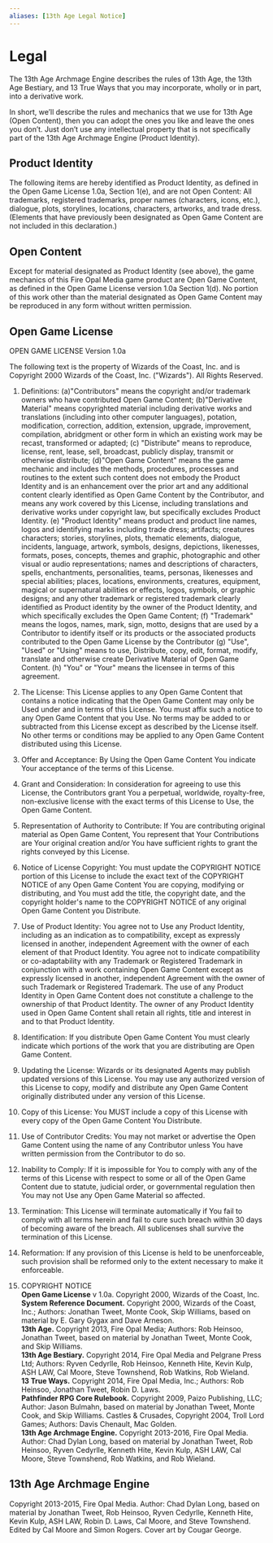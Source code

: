 ```yaml
---
aliases: [13th Age Legal Notice]
---
```

# Legal

The 13th Age Archmage Engine describes the rules of 13th Age, the 13th Age Bestiary, and 13 True Ways that you may incorporate, wholly or in part, into a derivative work.

In short, we’ll describe the rules and mechanics that we use for 13th Age (Open Content), then you can adopt the ones you like and leave the ones you don’t. Just don’t use any intellectual property that is not specifically part of the 13th Age Archmage Engine (Product Identity).

## Product Identity

The following items are hereby identified as Product Identity, as defined in the Open Game License 1.0a, Section 1(e), and are not Open Content: All trademarks, registered trademarks, proper names (characters, icons, etc.), dialogue, plots, storylines, locations, characters, artworks, and trade dress. (Elements that have previously been designated as Open Game Content are not included in this declaration.)

## Open Content

Except for material designated as Product Identity (see above), the game mechanics of this Fire Opal Media game product are Open Game Content, as defined in the Open Game License version 1.0a Section 1(d). No portion of this work other than the material designated as Open Game Content may be reproduced in any form without written permission.

## Open Game License

OPEN GAME LICENSE Version 1.0a

The following text is the property of Wizards of the Coast, Inc. and is Copyright 2000 Wizards of the Coast, Inc. ("Wizards"). All Rights Reserved.

1. Definitions: (a)"Contributors" means the copyright and/or trademark owners who have contributed Open Game Content; (b)"Derivative Material" means copyrighted material including derivative works and translations (including into other computer languages), potation, modification, correction, addition, extension, upgrade, improvement, compilation, abridgment or other form in which an existing work may be recast, transformed or adapted; (c) "Distribute" means to reproduce, license, rent, lease, sell, broadcast, publicly display, transmit or otherwise distribute; (d)"Open Game Content" means the game mechanic and includes the methods, procedures, processes and routines to the extent such content does not embody the Product Identity and is an enhancement over the prior art and any additional content clearly identified as Open Game Content by the Contributor, and means any work covered by this License, including translations and derivative works under copyright law, but specifically excludes Product Identity. (e) "Product Identity" means product and product line names, logos and identifying marks including trade dress; artifacts; creatures characters; stories, storylines, plots, thematic elements, dialogue, incidents, language, artwork, symbols, designs, depictions, likenesses, formats, poses, concepts, themes and graphic, photographic and other visual or audio representations; names and descriptions of characters, spells, enchantments, personalities, teams, personas, likenesses and special abilities; places, locations, environments, creatures, equipment, magical or supernatural abilities or effects, logos, symbols, or graphic designs; and any other trademark or registered trademark clearly identified as Product identity by the owner of the Product Identity, and which specifically excludes the Open Game Content; (f) "Trademark" means the logos, names, mark, sign, motto, designs that are used by a Contributor to identify itself or its products or the associated products contributed to the Open Game License by the Contributor (g) "Use", "Used" or "Using" means to use, Distribute, copy, edit, format, modify, translate and otherwise create Derivative Material of Open Game Content. (h) "You" or "Your" means the licensee in terms of this agreement.

2. The License: This License applies to any Open Game Content that contains a notice indicating that the Open Game Content may only be Used under and in terms of this License. You must affix such a notice to any Open Game Content that you Use. No terms may be added to or subtracted from this License except as described by the License itself. No other terms or conditions may be applied to any Open Game Content distributed using this License.

3. Offer and Acceptance: By Using the Open Game Content You indicate Your acceptance of the terms of this License.

4. Grant and Consideration: In consideration for agreeing to use this License, the Contributors grant You a perpetual, worldwide, royalty-free, non-exclusive license with the exact terms of this License to Use, the Open Game Content.

5. Representation of Authority to Contribute: If You are contributing original material as Open Game Content, You represent that Your Contributions are Your original creation and/or You have sufficient rights to grant the rights conveyed by this License.

6. Notice of License Copyright: You must update the COPYRIGHT NOTICE portion of this License to include the exact text of the COPYRIGHT NOTICE of any Open Game Content You are copying, modifying or distributing, and You must add the title, the copyright date, and the copyright holder's name to the COPYRIGHT NOTICE of any original Open Game Content you Distribute.

7. Use of Product Identity: You agree not to Use any Product Identity, including as an indication as to compatibility, except as expressly licensed in another, independent Agreement with the owner of each element of that Product Identity. You agree not to indicate compatibility or co-adaptability with any Trademark or Registered Trademark in conjunction with a work containing Open Game Content except as expressly licensed in another, independent Agreement with the owner of such Trademark or Registered Trademark. The use of any Product Identity in Open Game Content does not constitute a challenge to the ownership of that Product Identity. The owner of any Product Identity used in Open Game Content shall retain all rights, title and interest in and to that Product Identity.

8. Identification: If you distribute Open Game Content You must clearly indicate which portions of the work that you are distributing are Open Game Content.

9. Updating the License: Wizards or its designated Agents may publish updated versions of this License. You may use any authorized version of this License to copy, modify and distribute any Open Game Content originally distributed under any version of this License.

10. Copy of this License: You MUST include a copy of this License with every copy of the Open Game Content You Distribute.

11. Use of Contributor Credits: You may not market or advertise the Open Game Content using the name of any Contributor unless You have written permission from the Contributor to do so.

12. Inability to Comply: If it is impossible for You to comply with any of the terms of this License with respect to some or all of the Open Game Content due to statute, judicial order, or governmental regulation then You may not Use any Open Game Material so affected.

13. Termination: This License will terminate automatically if You fail to comply with all terms herein and fail to cure such breach within 30 days of becoming aware of the breach. All sublicenses shall survive the termination of this License.

14. Reformation: If any provision of this License is held to be unenforceable, such provision shall be reformed only to the extent necessary to make it enforceable.

15. COPYRIGHT NOTICE  
    **Open Game License** v 1.0a. Copyright 2000, Wizards of the Coast, Inc.  
    **System Reference Document.** Copyright 2000, Wizards of the Coast, Inc.; Authors: Jonathan Tweet, Monte Cook, Skip Williams, based on material by E. Gary Gygax and Dave Arneson.  
    **13th Age.** Copyright 2013, Fire Opal Media; Authors: Rob Heinsoo, Jonathan Tweet, based on material by Jonathan Tweet, Monte Cook, and Skip Williams.  
    **13th Age Bestiary.** Copyright 2014, Fire Opal Media and Pelgrane Press Ltd; Authors: Ryven Cedyrlle, Rob Heinsoo, Kenneth Hite, Kevin Kulp, ASH LAW, Cal Moore, Steve Townshend, Rob Watkins, Rob Wieland.  
    **13 True Ways.** Copyright 2014, Fire Opal Media, Inc.; Authors: Rob Heinsoo, Jonathan Tweet, Robin D. Laws.  
    **Pathfinder RPG Core Rulebook.** Copyright 2009, Paizo Publishing, LLC; Author: Jason Bulmahn, based on material by Jonathan Tweet, Monte Cook, and Skip Williams. Castles & Crusades, Copyright 2004, Troll Lord Games; Authors: Davis Chenault, Mac Golden.  
    **13th Age Archmage Engine.** Copyright 2013-2016, Fire Opal Media. Author: Chad Dylan Long, based on material by Jonathan Tweet, Rob Heinsoo, Ryven Cedyrlle, Kenneth Hite, Kevin Kulp, ASH LAW, Cal Moore, Steve Townshend, Rob Watkins, and Rob Wieland.

## 13th Age Archmage Engine

Copyright 2013-2015, Fire Opal Media. Author: Chad Dylan Long, based on material by Jonathan Tweet, Rob Heinsoo, Ryven Cedyrlle, Kenneth Hite, Kevin Kulp, ASH LAW, Robin D. Laws, Cal Moore, and Steve Townshend. Edited by Cal Moore and Simon Rogers. Cover art by Cougar George.
